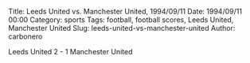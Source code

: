 Title: Leeds United vs. Manchester United, 1994/09/11
Date: 1994/09/11 00:00
Category: sports
Tags: football, football scores, Leeds United, Manchester United
Slug: leeds-united-vs-manchester-united
Author: carbonero


Leeds United 2 - 1 Manchester United
